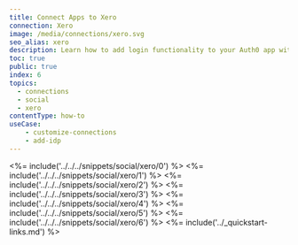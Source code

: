 ```yaml
---
title: Connect Apps to Xero
connection: Xero
image: /media/connections/xero.svg
seo_alias: xero
description: Learn how to add login functionality to your Auth0 app with Xero. You will need to obtain a Client ID and Client Secret from Xero's Developer Portal (https://developer.xero.com).
toc: true
public: true
index: 6
topics:
  - connections
  - social
  - xero
contentType: how-to
useCase:
    - customize-connections
    - add-idp
---
```

<%= include('../../../snippets/social/xero/0') %>
<%= include('../../../snippets/social/xero/1') %>
<%= include('../../../snippets/social/xero/2') %>
<%= include('../../../snippets/social/xero/3') %>
<%= include('../../../snippets/social/xero/4') %>
<%= include('../../../snippets/social/xero/5') %>
<%= include('../../../snippets/social/xero/6') %>
<%= include('../_quickstart-links.md') %>
